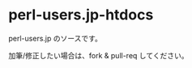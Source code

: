 perl-users.jp-htdocs
====================

perl-users.jp のソースです。

加筆/修正したい場合は、fork & pull-req してください。
